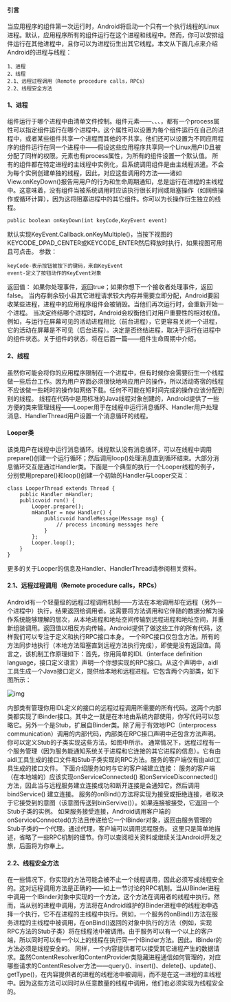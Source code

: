 #### 引言
当应用程序的组件第一次运行时，Android将启动一个只有一个执行线程的Linux进程。默认，应用程序所有的组件运行在这个进程和线程中。然而，你可以安排组件运行在其他进程中，且你可以为进程衍生出其它线程。本文从下面几点来介绍Android的进程与线程：
```  
1、进程
2、线程
2.1、远程过程调用（Remote procedure calls，RPCs）
2.2、线程安全方法
```
#### 1、进程
组件运行于哪个进程中由清单文件控制。组件元素——<activity>、<service>、<receiver>、<provider>，都有一个process属性可以指定组件运行在哪个进程中。这个属性可以设置为每个组件运行在自己的进程中，或者某些组件共享一个进程而其他的不共享。他们还可以设置为不同应用程序的组件运行在同一个进程中——假设这些应用程序共享同一个Linux用户ID且被分配了同样的权限。<application>元素也有process属性，为所有的组件设置一个默认值。
所有的组件都在特定进程的主线程中实例化，且系统调用组件是由主线程派遣。不会为每个实例创建单独的线程，因此，对应这些调用的方法——诸如View.onKeyDown()报告用用户的行为和生命周期通知，总是运行在进程的主线程中。这意味着，没有组件当被系统调用时应该执行很长时间或阻塞操作（如网络操作或循环计算），因为这将阻塞进程中的其它组件。你可以为长操作衍生独立的线程。
```  
public boolean onKeyDown(int keyCode,KeyEvent event)
```
默认实现KeyEvent.Callback.onKeyMultiple()，当按下视图的KEYCODE_DPAD_CENTER或KEYCODE_ENTER然后释放时执行，如果视图可用且可点击。
参数：
```  
keyCode-表示按钮被按下的键码，来自KeyEvent 
event-定义了按钮动作的KeyEvent对象
```
返回值：
如果你处理事件，返回true；如果你想下一个接收者处理事件，返回false。
当内存剩余较小且其它进程请求较大内存并需要立即分配，Android要回收某些进程，进程中的应用程序组件会被销毁。当他们再次运行时，会重新开始一个进程。
当决定终结哪个进程时，Android会权衡他们对用户重要性的相对权值。例如，与运行在屏幕可见的活动进程相比（前台进程），它更容易关闭一个进程，它的活动在屏幕是不可见（后台进程）。决定是否终结进程，取决于运行在进程中的组件状态。关于组件的状态，将在后面一篇——组件生命周期中介绍。
#### 2、线程
虽然你可能会将你的应用程序限制在一个进程中，但有时候你会需要衍生一个线程做一些后台工作。因为用户界面必须很快地响应用户的操作，所以活动寄宿的线程不应该做一些耗时的操作如网络下载。任何不可能在短时间完成的操作应该分配到别的线程。
线程在代码中是用标准的Java线程对象创建的，Android提供了一些方便的类来管理线程——Looper用于在线程中运行消息循环、Handler用户处理消息、HandlerThread用户设置一个消息循环的线程。
#### Looper类
该类用户在线程中运行消息循环。线程默认没有消息循环，可以在线程中调用prepare()创建一个运行循环；然后调用loop()处理消息直到循环结束。大部分消息循环交互是通过Handler类。下面是一个典型的执行一个Looper线程的例子，分别使用prepare()和loop()创建一个初始的Handler与Looper交互： 
```  
class LooperThread extends Thread {
	public Handler mHandler;
	publicvoid run() {
		Looper.prepare();
		mHandler = new Handler() {
			publicvoid handleMessage(Message msg) {
				// process incoming messages here
			}
		};
		Looper.loop();
	}
}
```
更多的关于Looper的信息及Handler、HandlerThread请参阅相关资料。
#### 2.1、远程过程调用（Remote procedure calls，RPCs）
Android有一个轻量级的远程过程调用机制——方法在本地调用却在远程（另外一个进程中）执行，结果返回给调用者。这需要将方法调用和它伴随的数据分解为操作系统能够理解的层次，从本地进程和地址空间传输到远程进程和地址空间，并重新组装调用。返回值以相反方向传输。Android提供了做这些工作的所有代码，这样我们可以专注于定义和执行RPC接口本身。
一个RPC接口仅包含方法。所有的方法同步地执行（本地方法阻塞直到远程方法执行完成），即使是没有返回值。简言之，该机制工作原理如下：首先，你用简单的IDL（interface definition language，接口定义语言）声明一个你想实现的RPC接口。从这个声明中，aidl工具生成一个Java接口定义，提供给本地和远程进程。它包含两个内部类，如下图所示：

![img](http://emanual.github.io/md-android/img/component_thread/03_thread.png) 

内部类有管理你用IDL定义的接口的远程过程调用所需要的所有代码。这两个内部类都实现了IBinder接口。其中之一就是在本地由系统内部使用，你写代码可以忽略它。另外一个是Stub，扩展自Binder类。除了用于有效地IPC（interprocess communication）调用的内部代码，内部类在RPC接口声明中还包含方法声明。你可以定义Stub的子类实现这些方法，如图中所示。
通常情况下，远程过程有一个服务管理（因为服务能通知系统关于进程和它连接的其它进程的信息）。它有由aidl工具生成的接口文件和Stub子类实现的RPC方法。服务的客户端仅有由aidl工具生成的接口文件。
下面介绍服务如何与它的客户端建立连接：
服务的客户端（在本地端的）应该实现onServiceConnected() 和onServiceDisconnected() 方法，因此当与远程服务建立连接成功和断开连接是会通知它。然后调用bindService() 建立连接。
服务的onBind()方法将实现为接受或拒绝连接，者取决于它接受到的意图（该意图传送到binServive()）。如果连接被接受，它返回一个Stub子类的实例。
如果服务接受连接，Android调用客户端的onServiceConnected()方法且传递给它一个IBinder对象，返回由服务管理的Stub子类的一个代理。通过代理，客户端可以调用远程服务。
这里只是简单地描述，省略了一些RPC机制的细节。你可以查阅相关资料或继续关注Android开发之旅，后面将为你奉上。
#### 2.2、线程安全方法
在一些情况下，你实现的方法可能会被不止一个线程调用，因此必须写成线程安全的。这对远程调用方法是正确的——如上一节讨论的RPC机制。当从IBinder进程中调用一个IBinder对象中实现的一个方法，这个方法在调用者的线程中执行。然而，当从别的进程中调用，方法将在Android维护的IBinder进程中的线程池中选择一个执行，它不在进程的主线程中执行。例如，一个服务的onBind()方法在服务进程的主线程中被调用，在onBind()返回的对象中执行的方法（例如，实现RPC方法的Stub子类）将在线程池中被调用。由于服务可以有一个以上的客户端，所以同时可以有一个以上的线程在执行同一个IBinder方法。因此，IBinder的方法必须是线程安全的。
同样，一个内容提供者可以接受其它进程产生的数据请求。虽然ContentResolver和ContentProvider类隐藏进程通信如何管理的，对应哪些请求的ContentResolver方法——query()、insert()、delete()、update()、getType()，在内容提供者的进程的线程池中被调用，而不是在这一进程的主线程中。因为这些方法可以同时从任意数量的线程中调用，他们也必须实现为线程安全的。